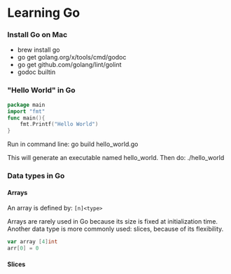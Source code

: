 # Learning Go

### Install Go on Mac

* brew install go 
* go get golang.org/x/tools/cmd/godoc
* go get github.com/golang/lint/golint
* godoc builtin

### "Hello World" in Go

```go
package main
import "fmt"
func main(){
    fmt.Printf("Hello World")
}
```

Run in command line: go build hello\_world.go

This will generate an executable named hello\_world. Then do: ./hello\_world

### Data types in Go

#### Arrays

An array is defined by: `[n]<type>`

Arrays are rarely used in Go because its size is fixed at initialization time. Another data type is more commonly used: slices, because of its flexibility.

```go
var array [4]int
arr[0] = 0
```

#### Slices







